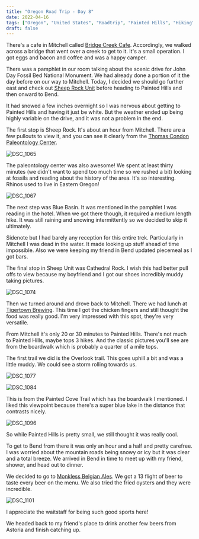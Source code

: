 ```yaml
---
title: "Oregon Road Trip - Day 8"
date: 2022-04-16
tags: ["Oregon", "United States", "Roadtrip", "Painted Hills", "Hiking", "Sheep Rock", "John Day Fossil Bed National Monument"]
draft: false
---
```


There's a cafe in Mitchell called [Bridge Creek Cafe](https://www.facebook.com/pages/category/Family-Style-Restaurant/Bridge-Creek-Cafe-343253119178532/). Accordingly, we walked across a bridge that went over a creek to get to it. It's a small operation. I got eggs and bacon and coffee and was a happy camper.

There was a pamphlet in our room talking about the scenic drive for John Day Fossil Bed National Monument. We had already done a portion of it the day before on our way to Mitchell. Today, I decided we should go further east and check out [Sheep Rock Unit](https://www.nps.gov/joda/planyourvisit/sr-unit.htm) before heading to Painted Hills and then onward to Bend.

It had snowed a few inches overnight so I was nervous about getting to Painted Hills and having it just be white. But the weather ended up being highly variable on the drive, and it was not a problem in the end.

The first stop is Sheep Rock. It's about an hour from Mitchell. There are a few pullouts to view it, and you can see it clearly from the [Thomas Condon Paleontology Center](https://www.nps.gov/joda/planyourvisit/tcpc.htm).

![DSC_1065](/images/DSC_1065.png)

The paleontology center was also awesome! We spent at least thirty minutes (we didn't want to spend too much time so we rushed a bit) looking at fossils and reading about the history of the area. It's so interesting. Rhinos used to live in Eastern Oregon!

![DSC_1067](/images/DSC_1067.png)

The next step was Blue Basin. It was mentioned in the pamphlet I was reading in the hotel. When we got there though, it required a medium length hike. It was still raining and snowing intermittently so we decided to skip it ultimately.

Sidenote but I had barely any reception for this entire trek. Particularly in Mitchell I was dead in the water. It made looking up stuff ahead of time impossible. Also we were keeping my friend in Bend updated piecemeal as I got bars.

The final stop in Sheep Unit was Cathedral Rock. I wish this had better pull offs to view because my boyfriend and I got our shoes incredibly muddy taking pictures.

![DSC_1074](/images/DSC_1074.png)

Then we turned around and drove back to Mitchell. There we had lunch at [Tigertown Brewing](https://www.tigertownbrewing.com/). This time I got the chicken fingers and still thought the food was really good. I'm very impressed with this spot, they're very versatile.

From Mitchell it's only 20 or 30 minutes to Painted Hills. There's not much to Painted Hills, maybe tops 3 hikes. And the classic pictures you'll see are from the boardwalk which is probably a quarter of a mile tops.

The first trail we did is the Overlook trail. This goes uphill a bit and was a little muddy. We could see a storm rolling towards us.

![DSC_1077](/images/DSC_1077.png)
 
![DSC_1084](/images/DSC_1084.png)

This is from the Painted Cove Trail which has the boardwalk I mentioned. I liked this viewpoint because there's a super blue lake in the distance that contrasts nicely. 

![DSC_1096](/images/DSC_1096.png)

So while Painted Hills is pretty small, we still thought it was really cool. 

To get to Bend from there it was only an hour and a half and pretty carefree. I was worried about the mountain roads being snowy or icy but it was clear and a total breeze. We arrived in Bend in time to meet up with my friend, shower, and head out to dinner.

We decided to go to [Monkless Belgian Ales](https://www.monkless.com/). We got a 13 flight of beer to taste every beer on the menu. We also tried the fried oysters and they were incredible.

![DSC_1101](/images/DSC_1101.png)

I appreciate the waitstaff for being such good sports here!

We headed back to my friend's place to drink another few beers from Astoria and finish catching up.
